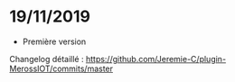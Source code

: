 # 19/11/2019
- Première version

Changelog détaillé :
<https://github.com/Jeremie-C/plugin-MerossIOT/commits/master>
